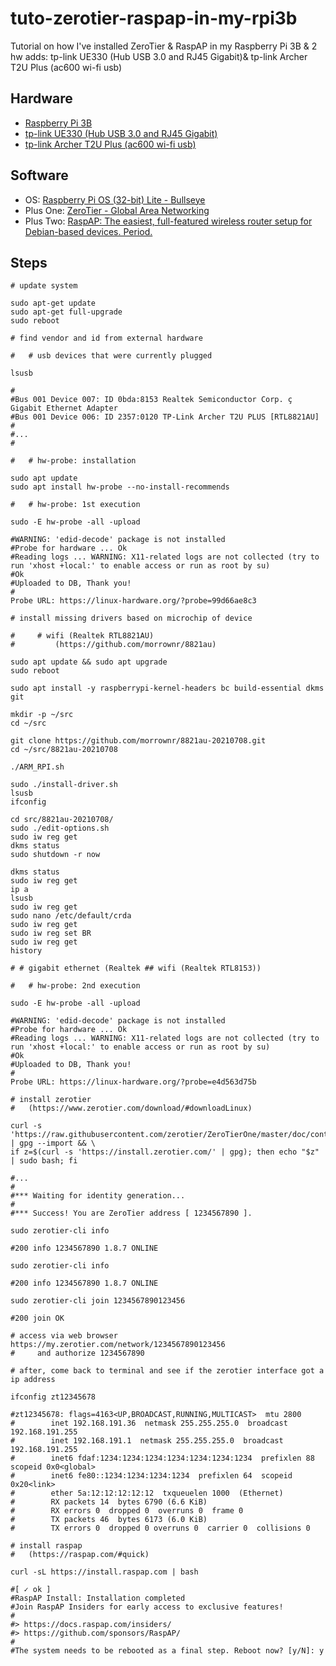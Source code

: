 # tuto-zerotier-raspap-in-my-rpi3b

Tutorial on how I've installed ZeroTier & RaspAP in my Raspberry Pi 3B & 2 hw adds: tp-link UE330 (Hub USB 3.0 and RJ45 Gigabit)&amp; tp-link Archer T2U Plus (ac600 wi-fi usb)

## Hardware

- [Raspberry Pi 3B](https://www.raspberrypi.com/products/raspberry-pi-3-model-b/)
- [tp-link UE330 (Hub USB 3.0 and RJ45 Gigabit)](https://www.tp-link.com/en/support/download/ue330/)
- [tp-link Archer T2U Plus (ac600 wi-fi usb)](https://www.tp-link.com/en/support/download/archer-t2u-plus/)

## Software

- OS: [Raspberry Pi OS	(32-bit) Lite - Bullseye](https://www.raspberrypi.org/software/operating-systems/#raspberry-pi-os-32-bit)
- Plus One: [ZeroTier - Global Area Networking](https://www.zerotier.com/)
- Plus Two: [RaspAP: The easiest, full-featured wireless router setup for Debian-based devices. Period.](https://raspap.com/)

## Steps

```shell
# update system

sudo apt-get update
sudo apt-get full-upgrade
sudo reboot
```

```shell
# find vendor and id from external hardware
  
#   # usb devices that were currently plugged

lsusb

#
#Bus 001 Device 007: ID 0bda:8153 Realtek Semiconductor Corp. ç Gigabit Ethernet Adapter
#Bus 001 Device 006: ID 2357:0120 TP-Link Archer T2U PLUS [RTL8821AU]
#
#...
#

#   # hw-probe: installation

sudo apt update
sudo apt install hw-probe --no-install-recommends

#   # hw-probe: 1st execution

sudo -E hw-probe -all -upload

#WARNING: 'edid-decode' package is not installed
#Probe for hardware ... Ok
#Reading logs ... WARNING: X11-related logs are not collected (try to run 'xhost +local:' to enable access or run as root by su)
#Ok
#Uploaded to DB, Thank you!
#
Probe URL: https://linux-hardware.org/?probe=99d66ae8c3
```

```shell
# install missing drivers based on microchip of device

#     # wifi (Realtek RTL8821AU)
#         (https://github.com/morrownr/8821au)

sudo apt update && sudo apt upgrade
sudo reboot

sudo apt install -y raspberrypi-kernel-headers bc build-essential dkms git

mkdir -p ~/src
cd ~/src

git clone https://github.com/morrownr/8821au-20210708.git
cd ~/src/8821au-20210708

./ARM_RPI.sh

sudo ./install-driver.sh
lsusb
ifconfig

cd src/8821au-20210708/
sudo ./edit-options.sh
sudo iw reg get
dkms status
sudo shutdown -r now

dkms status
sudo iw reg get
ip a
lsusb
sudo iw reg get
sudo nano /etc/default/crda
sudo iw reg get
sudo iw reg set BR
sudo iw reg get
history

# # gigabit ethernet (Realtek ## wifi (Realtek RTL8153))
```

```shell
#   # hw-probe: 2nd execution

sudo -E hw-probe -all -upload

#WARNING: 'edid-decode' package is not installed
#Probe for hardware ... Ok
#Reading logs ... WARNING: X11-related logs are not collected (try to run 'xhost +local:' to enable access or run as root by su)
#Ok
#Uploaded to DB, Thank you!
#
Probe URL: https://linux-hardware.org/?probe=e4d563d75b
```

```shell
# install zerotier
#   (https://www.zerotier.com/download/#downloadLinux)

curl -s 'https://raw.githubusercontent.com/zerotier/ZeroTierOne/master/doc/contact%40zerotier.com.gpg' | gpg --import && \
if z=$(curl -s 'https://install.zerotier.com/' | gpg); then echo "$z" | sudo bash; fi

#...
#
#*** Waiting for identity generation...
#
#*** Success! You are ZeroTier address [ 1234567890 ].

sudo zerotier-cli info

#200 info 1234567890 1.8.7 ONLINE

sudo zerotier-cli info

#200 info 1234567890 1.8.7 ONLINE

sudo zerotier-cli join 1234567890123456

#200 join OK

# access via web browser https://my.zerotier.com/network/1234567890123456
#     and authorize 1234567890

# after, come back to terminal and see if the zerotier interface got a ip address

ifconfig zt12345678

#zt12345678: flags=4163<UP,BROADCAST,RUNNING,MULTICAST>  mtu 2800
#        inet 192.168.191.36  netmask 255.255.255.0  broadcast 192.168.191.255
#        inet 192.168.191.1  netmask 255.255.255.0  broadcast 192.168.191.255
#        inet6 fdaf:1234:1234:1234:1234:1234:1234:1234  prefixlen 88  scopeid 0x0<global>
#        inet6 fe80::1234:1234:1234:1234  prefixlen 64  scopeid 0x20<link>
#        ether 5a:12:12:12:12:12  txqueuelen 1000  (Ethernet)
#        RX packets 14  bytes 6790 (6.6 KiB)
#        RX errors 0  dropped 0  overruns 0  frame 0
#        TX packets 46  bytes 6173 (6.0 KiB)
#        TX errors 0  dropped 0 overruns 0  carrier 0  collisions 0
```

```shell
# install raspap 
#   (https://raspap.com/#quick)

curl -sL https://install.raspap.com | bash

#[ ✓ ok ]
#RaspAP Install: Installation completed
#Join RaspAP Insiders for early access to exclusive features!
#
#> https://docs.raspap.com/insiders/
#> https://github.com/sponsors/RaspAP/
#
#The system needs to be rebooted as a final step. Reboot now? [y/N]: y
```
